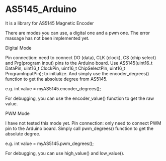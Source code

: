 # AS5145_Arduino
It is a library for AS5145 Magnetic Encoder 

There are modes you can use, a digital one and a pwm one. The error massage has not been implemented yet.



Digital Mode

Pin connection: need to connect DO (data), CLK (clock), CS (chip select) and Prg(program input) pins to the Arduino board.
Use AS5145(uint16_t DataPin, uint16_t ClockPin, uint16_t ChipSelectPin, uint16_t ProgramInputPin); to initialize.
And simply use the encoder_degrees() function to get the absolute degree from AS5145.

  e.g. int value = myAS5145.encoder_degrees();

For debugging, you can use the encoder_value() function to get the raw value.




PWM Mode

I have not tested this mode yet.
Pin connection: only need to connect PWM pin to the Arduino board.
Simply call pwm_degrees() function to get the absolute degree.

  e.g. int value = myAS5145.pwm_degrees();

For debugging, you can use high_value() and low_value().


